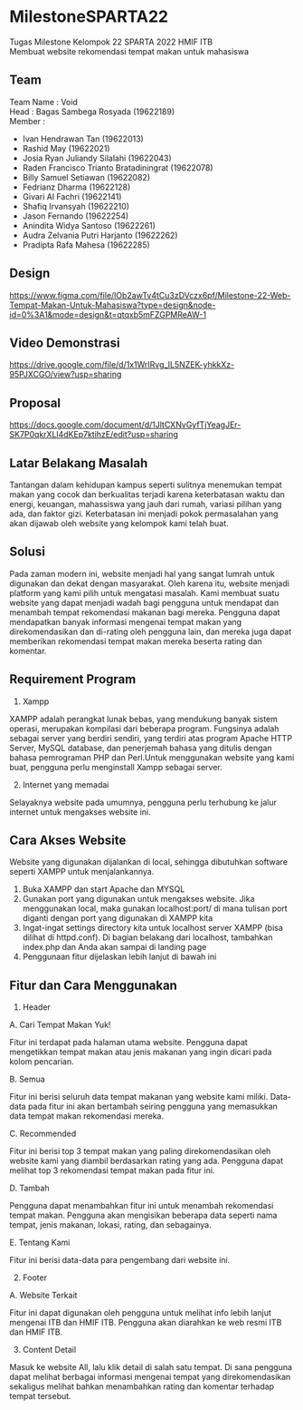 # MilestoneSPARTA22
Tugas Milestone Kelompok 22 SPARTA 2022 HMIF ITB  
Membuat website rekomendasi tempat makan untuk mahasiswa

 

## Team
Team Name : Void  
Head : Bagas Sambega Rosyada (19622189)  
Member :
- Ivan Hendrawan Tan (19622013)
- Rashid May (19622021)
- Josia Ryan Juliandy Silalahi (19622043)
- Raden Francisco Trianto Bratadiningrat (19622078)
- Billy Samuel Setiawan (19622082)
- Fedrianz Dharma (19622128)
- Givari Al Fachri (19622141)
- Shafiq Irvansyah (19622210)
- Jason Fernando (19622254)
- Anindita Widya Santoso (19622261)
- Audra Zelvania Putri Harjanto (19622262)
- Pradipta Rafa Mahesa (19622285)

## Design
https://www.figma.com/file/lOb2awTv4tCu3zDVczx6pf/Milestone-22-Web-Tempat-Makan-Untuk-Mahasiswa?type=design&node-id=0%3A1&mode=design&t=qtqxb5mFZGPMReAW-1

## Video Demonstrasi
https://drive.google.com/file/d/1x1WrIRvg_IL5NZEK-yhkkXz-95PJXCGO/view?usp=sharing

## Proposal
https://docs.google.com/document/d/1JltCXNvGyfTjYeagJEr-SK7P0qkrXLl4dKEp7ktihzE/edit?usp=sharing 

## Latar Belakang Masalah
Tantangan dalam kehidupan kampus seperti sulitnya menemukan tempat makan yang cocok dan berkualitas terjadi karena keterbatasan waktu dan energi, keuangan, mahassiswa yang jauh dari rumah, variasi pilihan yang ada, dan faktor gizi. Keterbatasan ini menjadi pokok permasalahan yang akan dijawab oleh website yang kelompok kami telah buat.

## Solusi
Pada zaman modern ini, website menjadi hal yang sangat lumrah untuk digunakan dan dekat dengan masyarakat. Oleh karena itu, website menjadi platform yang kami pilih untuk mengatasi masalah. Kami membuat suatu website yang dapat menjadi wadah bagi pengguna untuk mendapat dan menambah tempat rekomendasi makanan bagi mereka. Pengguna dapat mendapatkan banyak informasi mengenai tempat makan yang direkomendasikan dan di-rating oleh pengguna lain, dan mereka juga dapat memberikan rekomendasi tempat makan mereka beserta rating dan komentar.

## Requirement Program
1. Xampp

XAMPP adalah perangkat lunak bebas, yang mendukung banyak sistem operasi, merupakan kompilasi dari beberapa program. Fungsinya adalah sebagai server yang berdiri sendiri, yang terdiri atas program Apache HTTP Server, MySQL database, dan penerjemah bahasa yang ditulis dengan bahasa pemrograman PHP dan Perl.Untuk menggunakan website yang kami buat, pengguna perlu menginstall Xampp sebagai server.

2. Internet yang memadai

Selayaknya website pada umumnya, pengguna perlu terhubung ke jalur internet untuk mengakses website ini.

## Cara Akses Website
Website yang digunakan dijalankan di local, sehingga dibutuhkan software seperti XAMPP untuk menjalankannya.

1. Buka XAMPP dan start Apache dan MYSQL
2. Gunakan port yang digunakan untuk mengakses website. Jika menggunakan local, maka gunakan localhost:port/ di mana tulisan port diganti dengan port yang digunakan di XAMPP kita
3. Ingat-ingat settings directory kita untuk localhost server XAMPP (bisa dilihat di httpd.conf). Di bagian belakang dari localhost, tambahkan index.php dan Anda akan sampai di landing page
4. Penggunaan fitur dijelaskan lebih lanjut di bawah ini


## Fitur dan Cara Menggunakan
1. Header

A. Cari Tempat Makan Yuk!

Fitur ini terdapat pada halaman utama website. Pengguna dapat mengetikkan tempat makan atau jenis makanan yang ingin dicari pada kolom pencarian.

B. Semua

Fitur ini berisi seluruh data tempat makanan yang website kami miliki. Data-data pada fitur ini akan bertambah seiring pengguna yang memasukkan data tempat makan rekomendasi mereka.

C. Recommended

Fitur ini berisi top 3 tempat makan yang paling direkomendasikan oleh website kami yang diambil berdasarkan rating yang ada. Pengguna dapat melihat top 3 rekomendasi tempat makan pada fitur ini.

D. Tambah

Pengguna dapat menambahkan fitur ini untuk menambah rekomendasi tempat makan. Pengguna akan mengisikan beberapa data seperti nama tempat, jenis makanan, lokasi, rating, dan sebagainya.

E. Tentang Kami

Fitur ini berisi data-data para pengembang dari website ini.

2. Footer

A. Website Terkait

Fitur ini dapat digunakan oleh pengguna untuk melihat info lebih lanjut mengenai ITB dan HMIF ITB. Pengguna akan diarahkan ke web resmi ITB dan HMIF ITB.

3. Content Detail

Masuk ke website All, lalu klik detail di salah satu tempat. Di sana pengguna dapat melihat berbagai informasi mengenai tempat yang direkomendasikan sekaligus melihat bahkan menambahkan rating dan komentar terhadap tempat tersebut.



